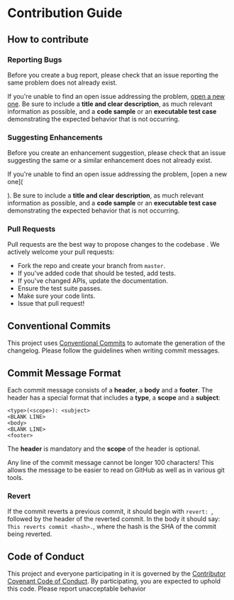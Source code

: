 # Contribution Guide

## How to contribute

### Reporting Bugs

Before you create a bug report, please check that an issue reporting the same problem does not already exist.

If you're unable to find an open issue addressing the problem, [open a new one](). Be sure to include a **title and clear description**, as much relevant information as possible, and a **code sample** or an **executable test case** demonstrating the expected behavior that is not occurring.

### Suggesting Enhancements

Before you create an enhancement suggestion, please check that an issue suggesting the same or a similar enhancement does not already exist.

If you're unable to find an open issue addressing the problem, [open a new one](

). Be sure to include a **title and clear description**, as much relevant information as possible, and a **code sample** or an **executable test case** demonstrating the expected behavior that is not occurring.

### Pull Requests

Pull requests are the best way to propose changes to the codebase . We actively welcome your pull requests:

- Fork the repo and create your branch from `master`.
- If you've added code that should be tested, add tests.
- If you've changed APIs, update the documentation.
- Ensure the test suite passes.
- Make sure your code lints.
- Issue that pull request!

## Conventional Commits

This project uses [Conventional Commits](https://www.conventionalcommits.org/en/v1.0.0-beta.4/) to automate the generation of the changelog. Please follow the guidelines when writing commit messages.

## Commit Message Format

Each commit message consists of a **header**, a **body** and a **footer**. The header has a special format that includes a **type**, a **scope** and a **subject**:

```
<type>(<scope>): <subject>
<BLANK LINE>
<body>
<BLANK LINE>
<footer>
```

The **header** is mandatory and the **scope** of the header is optional.

Any line of the commit message cannot be longer 100 characters! This allows the message to be easier to read on GitHub as well as in various git tools.

### Revert

If the commit reverts a previous commit, it should begin with `revert: `, followed by the header of the reverted commit. In the body it should say: `This reverts commit <hash>.`, where the hash is the SHA of the commit being reverted.

## Code of Conduct

This project and everyone participating in it is governed by the [Contributor Covenant Code of Conduct](https://www.contributor-covenant.org/version/1/4/code-of-conduct). By participating, you are expected to uphold this code. Please report unacceptable behavior
